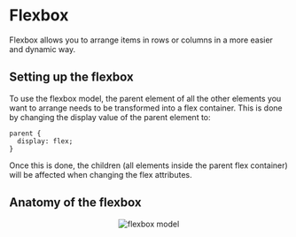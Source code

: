 # Flexbox
Flexbox allows you to arrange items in rows or columns in a more easier and dynamic way. 

## Setting up the flexbox 
To use the flexbox model, the parent element of all the other elements you want to arrange needs to be transformed into a flex container. 
This is done by changing the display value of the parent element to:

```
parent {
  display: flex;
}
```
Once this is done, the children (all elements inside the parent flex container) will be affected when changing the flex attributes. 

## Anatomy of the flexbox 
<p align="center">
  <img src="https://developer.mozilla.org/en-US/docs/Learn/CSS/CSS_layout/Flexbox/flex_terms.png" alt="flexbox model">
</p>

